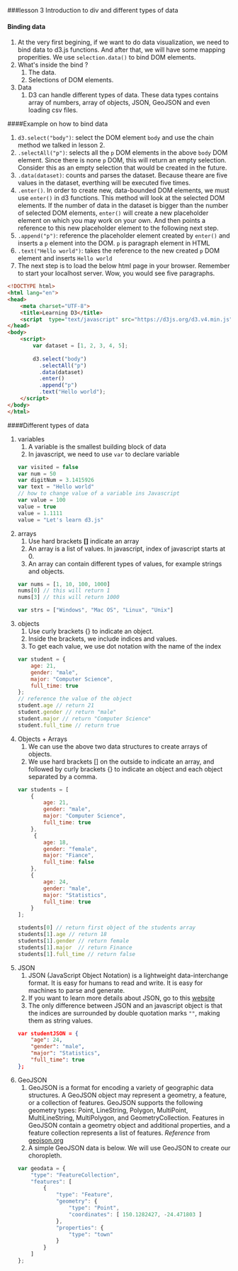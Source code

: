 ###lesson 3 Introduction to div and different types of data

#### Binding data
1. At the very first begining, if we want to do data visualization, we need to bind data to d3.js functions. And after that, we will have some mapping properities. We use ```selection.data()``` to bind DOM elements. 
1. What's inside the bind ? 
    1. The data.
    2. Selections of DOM elements.
2. Data
    1. D3 can handle different types of data. These data types contains array of numbers, array of objects, JSON, GeoJSON and even loading csv files.
    
####Example on how to bind data 
1. ```d3.select("body")```: select the DOM element ```body``` and use the chain method we talked in lesson 2.
2. ```.selectAll("p")```: selects all the ```p``` DOM elements in the above ```body``` DOM element. Since there is none ```p``` DOM, this will return an empty selection. Consider this as an empty selection that would be created in the future.
3. ```.data(dataset)```: counts and parses the dataset. Because theare are five values in the dataset, everthing will be executed five times.
4. ```.enter()```. In order to create new, data-bounded DOM elements, we must use ```enter()``` in d3 functions. This method will look at the selected DOM elements. If the number of data in the dataset is bigger than the number of selected DOM elements, ```enter()``` will create a new placeholder element on which you may work on your own. And then points a reference to this new placeholder element to the following next step. 
5. ```.append("p")```: reference the placeholder element created by ```enter()``` and inserts a ```p``` element into the DOM. ```p``` is paragraph element in HTML
6. ```.text("Hello world")```: takes the reference to the new created ```p``` DOM element and inserts ```Hello world```
7. The next step is to load the below html page in your browser. Remember to start your localhost server. Wow, you would see five paragraphs. 

```html
<!DOCTYPE html>
<html lang="en">
<head>
    <meta charset="UTF-8">
    <title>Learning D3</title>
    <script  type="text/javascript" src="https://d3js.org/d3.v4.min.js"></script>
</head>
<body>
    <script>
        var dataset = [1, 2, 3, 4, 5];
        
        d3.select("body")
          .selectAll("p")
          .data(dataset)
          .enter()
          .append("p")
          .text("Hello world");
    </script>   
</body>
</html>  

```
####Different types of data
1. variables
    1. A variable is the smallest building block of data
    2. In javascript, we need to use ```var``` to declare variable
    ```javascript
    var visited = false
    var num = 50
    var digitNum = 3.1415926
    var text = "Hello world"
    // how to change value of a variable ins Javascript
    var value = 100
    value = true
    value = 1.1111
    value = "Let's learn d3.js"
    ```
2. arrays
    1. Use hard brackets __[]__ indicate an array
    2. An array is a list of values. In javascript, index of javascript starts at 0.
    3. An array can contain different types of values, for example strings and objects. 
    ```javascript
    var nums = [1, 10, 100, 1000]
    nums[0] // this will return 1
    nums[3] // this will return 1000
    
    var strs = ["Windows", "Mac OS", "Linux", "Unix"]
    ```
3. objects
    1. Use curly brackets {} to indicate an object. 
    2. Inside the brackets, we include indices and values.
    3. To get each value, we use dot notation with the name of the index
    ```javascript
    var student = {
        age: 21,
        gender: "male",
        major: "Computer Science",
        full_time: true
    };
    // reference the value of the object
    student.age // return 21
    student.gender // return "male"
    student.major // return "Computer Science"
    student.full_time // return true
    ```
4. Objects + Arrays
    1. We can use the above two data structures to create arrays of objects.
    2. We use hard brackets [] on the outside to indicate an array,  and followed by curly brackets {} to indicate an object and each object separated by a comma.
    ```javascript
    var students = [
        {
            age: 21,
            gender: "male",
            major: "Computer Science",
            full_time: true
        }, 
         {
            age: 18,
            gender: "female",
            major: "Fiance",
            full_time: false
        },
        {
            age: 24,
            gender: "male",
            major: "Statistics",
            full_time: true
        }
    ];
    
    students[0] // return first object of the students array
    students[1].age // return 18
    students[1].gender // return female
    students[1].major  // return Finance
    students[1].full_time // return false
    ```
5. JSON
    1. JSON (JavaScript Object Notation) is a lightweight data-interchange format. It is easy for humans to read and write. It is easy for machines to parse and generate.
    2. If you want to learn more details about JSON, go to this [website](http://www.json.org)
    3. The only difference between JSON and an javascript object is that the indices are surrounded by double quotation marks ```""```, making them as string values.
    ```JSON
    var studentJSON = {
        "age": 24,
        "gender": "male",
        "major": "Statistics",
        "full_time": true
    };
    ```
6. GeoJSON
    1. GeoJSON is a format for encoding a variety of geographic data structures. A GeoJSON object may represent a geometry, a feature, or a collection of features. GeoJSON supports the following geometry types: Point, LineString, Polygon, MultiPoint, MultiLineString, MultiPolygon, and GeometryCollection. Features in GeoJSON contain a geometry object and additional properties, and a feature collection represents a list of features. _Reference_ from [geojson.org](http://geojson.org/geojson-spec.html)
    2. A simple GeoJSON data is below. We will use GeoJSON to create our choropleth. 
    ```javascript
    var geodata = {
        "type": "FeatureCollection",
        "features": [
            {
                "type": "Feature",
                "geometry": {
                    "type": "Point",
                    "coordinates": [ 150.1282427, -24.471803 ]
                },
                "properties": {
                    "type": "town"
                }
            }
        ]
    }; 
    ```
